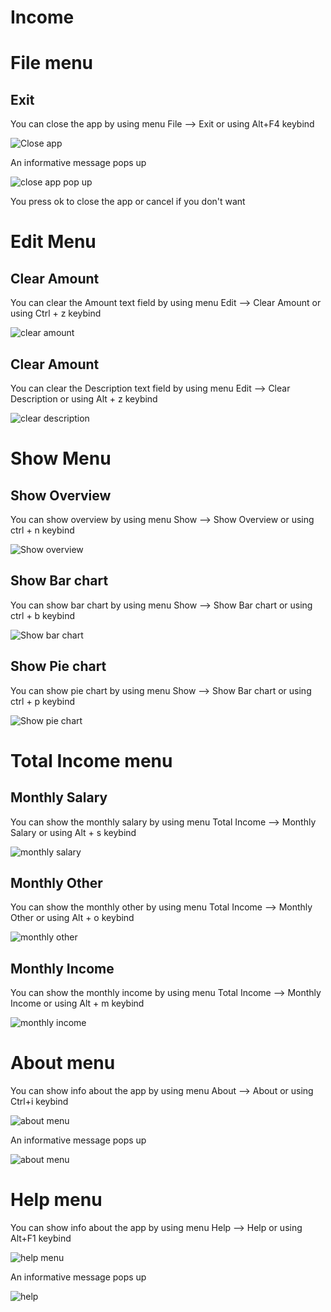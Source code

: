 # Income

# File menu


## Exit

You can close the app by using menu File --> Exit or using Alt+F4 keybind

<p><img src = "File menu/close app.png" title="Close app"></p>

An informative message pops up

<p><img src ="File menu/close app pop up.png" title="close app pop up"/> </p>

You press ok to close the app or cancel if you don't want

# Edit Menu

## Clear Amount

You can clear the Amount text field by using menu Edit --> Clear Amount or using Ctrl + z keybind

<p><img src="Edit menu/clear amount.png" title="clear amount"/></p>


## Clear Amount

You can clear the Description text field by using menu Edit --> Clear Description or using Alt + z keybind

<p><img src="Edit menu/clear description.png" title="clear description"/></p>

# Show Menu

## Show Overview

You can show overview by using menu Show --> Show Overview or using ctrl + n keybind

<p><img src="Show menu/show overview.png" title="Show overview"/></p>

## Show Bar chart

You can show bar chart by using menu Show --> Show Bar chart or using ctrl + b keybind

<p><img src="Show menu/show bar chart.png" title="Show bar chart"/></p>

## Show Pie chart

You can show pie chart by using menu Show --> Show Bar chart or using ctrl + p keybind

<p><img src="Show menu/show pie chart.png" title="Show pie chart"/></p>

# Total Income menu

## Monthly Salary

You can show the monthly salary by using menu Total Income --> Monthly Salary or using Alt + s keybind

<p><img src="Total Income/monthly salary.png" title="monthly salary"/></p>

## Monthly Other

You can show the monthly other by using menu Total Income --> Monthly Other or using Alt + o keybind

<p><img src="Total Income/monthly other.png" title="monthly other"/></p>

## Monthly Income

You can show the monthly income by using menu Total Income --> Monthly Income or using Alt + m keybind

<p><img src="Total Income/monthly income.png" title="monthly income"/></p>

# About menu

You can show info about the app by using menu About --> About or using Ctrl+i keybind

<p><img src="About menu/about menu.png" title="about menu"/></p>

An informative message pops up

<p><img src="About menu/about.png" title="about menu"/></p> 

# Help menu

You can show info about the app by using menu Help --> Help or using Alt+F1 keybind

<p><img src="Help menu/help menu.png" title="help menu"/></p>

An informative message pops up

<p><img src="Help menu/help.png" title="help"/></p> 